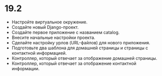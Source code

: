 
# 19.2
- Настройте виртуальное окружение.
- Создайте новый Django-проект.
- Создайте первое приложение с названием catalog.
- Внесите начальные настройки проекта.
- Сделайте настройку урлов (URL-файлов) для нового приложения.
- Подготовьте два шаблона для домашней страницы и страницы с контактной информацией.
- Контроллер, который отвечает за отображение домашней страницы.
- Контроллер, который отвечает за отображение контактной информации.


